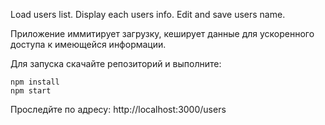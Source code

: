 Load users list. Display each users info. Edit and save users name.

Приложение иммитирует загрузку, кеширует данные для ускоренного доступа к имеющейся информации.

Для запуска скачайте репозиторий и выполните: 

	npm install
	npm start

Проследйте по адресу:
http://localhost:3000/users
